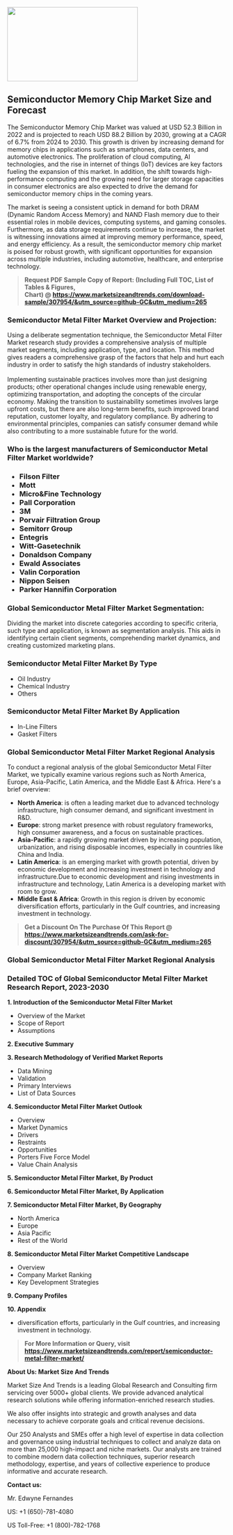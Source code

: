 <p><img class="alignnone size-medium wp-image-20088" src="https://ffe5etoiles.com/wp-content/uploads/2024/12/MST1-300x171.png" alt="" width="300" height="171" /></p><h2>Semiconductor Memory Chip Market Size and Forecast</h2><p>The Semiconductor Memory Chip Market was valued at USD 52.3 Billion in 2022 and is projected to reach USD 88.2 Billion by 2030, growing at a CAGR of 6.7% from 2024 to 2030. This growth is driven by increasing demand for memory chips in applications such as smartphones, data centers, and automotive electronics. The proliferation of cloud computing, AI technologies, and the rise in internet of things (IoT) devices are key factors fueling the expansion of this market. In addition, the shift towards high-performance computing and the growing need for larger storage capacities in consumer electronics are also expected to drive the demand for semiconductor memory chips in the coming years.</p><p>The market is seeing a consistent uptick in demand for both DRAM (Dynamic Random Access Memory) and NAND Flash memory due to their essential roles in mobile devices, computing systems, and gaming consoles. Furthermore, as data storage requirements continue to increase, the market is witnessing innovations aimed at improving memory performance, speed, and energy efficiency. As a result, the semiconductor memory chip market is poised for robust growth, with significant opportunities for expansion across multiple industries, including automotive, healthcare, and enterprise technology.</p></p><blockquote id="" class=""><strong>Request PDF Sample Copy of Report: (Including Full TOC, List of Tables &amp; Figures, Chart)&nbsp;@&nbsp;<strong><a href="https://www.marketsizeandtrends.com/download-sample/307954/&utm_source=github-GC&utm_medium=265" target="_blank">https://www.marketsizeandtrends.com/download-sample/307954/&utm_source=github-GC&utm_medium=265</a></strong></strong></blockquote><h3 id="" class="">Semiconductor Metal Filter Market&nbsp;Overview and Projection:</h3><p id="" class="">Using a deliberate segmentation technique, the Semiconductor Metal Filter Market research study provides a comprehensive analysis of multiple market segments, including application, type, and location. This method gives readers a comprehensive grasp of the factors that help and hurt each industry in order to satisfy the high standards of industry stakeholders. <br /> <br />Implementing sustainable practices involves more than just designing products; other operational changes include using renewable energy, optimizing transportation, and adopting the concepts of the circular economy. Making the transition to sustainability sometimes involves large upfront costs, but there are also long-term benefits, such improved brand reputation, customer loyalty, and regulatory compliance. By adhering to environmental principles, companies can satisfy consumer demand while also contributing to a more sustainable future for the world.</p><h3 id="" class="">Who is the largest manufacturers of&nbsp;Semiconductor Metal Filter Market worldwide?</h3><h3 class=""><p><ul><li>Filson Filter </li><li> Mott </li><li> Micro&Fine Technology </li><li> Pall Corporation </li><li> 3M </li><li> Porvair Filtration Group </li><li> Semitorr Group </li><li> Entegris </li><li> Witt-Gasetechnik </li><li> Donaldson Company </li><li> Ewald Associates </li><li> Valin Corporation </li><li> Nippon Seisen </li><li> Parker Hannifin Corporation</li></ul></p></h3><h3 id="" class="">Global&nbsp;Semiconductor Metal Filter Market Segmentation:</h3><p id="" class="">Dividing the market into discrete categories according to specific criteria, such type and application, is known as segmentation analysis. This aids in identifying certain client segments, comprehending market dynamics, and creating customized marketing plans.</p><h3 id="" class="">Semiconductor Metal Filter Market&nbsp;By Type</h3><p><p><ul><li>Oil Industry</li><li> Chemical Industry</li><li> Others</p></li></ul></p></p><h3 id="" class="">Semiconductor Metal Filter Market&nbsp;By Application</h3><p class=""><p><ul><li>In-Line Filters</li><li> Gasket Filters</li></ul></p></p><h3 id="" class="">Global Semiconductor Metal Filter Market Regional Analysis</h3><p id="" class="">To conduct a regional analysis of the global Semiconductor Metal Filter Market, we typically examine various regions such as North America, Europe, Asia-Pacific, Latin America, and the Middle East &amp; Africa. Here's a brief overview:</p><ul><li><strong>North America</strong>: is often a leading market due to advanced technology infrastructure, high consumer demand, and significant investment in R&amp;D.</li><li><strong>Europe</strong>: strong market presence with robust regulatory frameworks, high consumer awareness, and a focus on sustainable practices.</li><li><strong>Asia-Pacific</strong>: a rapidly growing market driven by increasing population, urbanization, and rising disposable incomes, especially in countries like China and India.</li><li><strong>Latin America</strong>: is an emerging market with growth potential, driven by economic development and increasing investment in technology and infrastructure.Due to economic development and rising investments in infrastructure and technology, Latin America is a developing market with room to grow.</li><li><strong>Middle East &amp; Africa</strong>: Growth in this region is driven by economic diversification efforts, particularly in the Gulf countries, and increasing investment in technology.</li></ul><blockquote id="" class=""><strong>Get a Discount On The Purchase Of This Report @ <strong><a href="https://www.marketsizeandtrends.com/ask-for-discount/307954/&utm_source=github-GC&utm_medium=265" target="_blank">https://www.marketsizeandtrends.com/ask-for-discount/307954/&utm_source=github-GC&utm_medium=265</a></strong></strong></blockquote><h3 id="" class="">Global Semiconductor Metal Filter Market Regional Analysis</h3><h3 id="" class="">Detailed TOC of Global Semiconductor Metal Filter Market Research Report, 2023-2030</h3><p id="" class=""><strong>1. Introduction of the Semiconductor Metal Filter Market</strong></p><ul><li>Overview of the Market</li><li>Scope of Report</li><li>Assumptions</li></ul><p id="" class=""><strong>2. Executive Summary</strong></p><p id="" class=""><strong>3. Research Methodology of Verified Market Reports</strong></p><ul><li>Data Mining</li><li>Validation</li><li>Primary Interviews</li><li>List of Data Sources</li></ul><p id="" class=""><strong>4. Semiconductor Metal Filter Market Outlook</strong></p><ul><li>Overview</li><li>Market Dynamics</li><li>Drivers</li><li>Restraints</li><li>Opportunities</li><li>Porters Five Force Model</li><li>Value Chain Analysis</li></ul><p id="" class=""><strong>5. Semiconductor Metal Filter Market, By Product</strong></p><p id="" class=""><strong>6. Semiconductor Metal Filter Market, By Application</strong></p><p id="" class=""><strong>7. Semiconductor Metal Filter Market, By Geography</strong></p><ul><li>North America</li><li>Europe</li><li>Asia Pacific</li><li>Rest of the World</li></ul><p id="" class=""><strong>8. Semiconductor Metal Filter Market Competitive Landscape</strong></p><ul><li>Overview</li><li>Company Market Ranking</li><li>Key Development Strategies</li></ul><p id="" class=""><strong>9. Company Profiles</strong></p><p id="" class=""><strong>10. Appendix</strong></p><ul><li>diversification efforts, particularly in the Gulf countries, and increasing investment in technology.</li></ul><blockquote id="" class=""><strong>For More Information or Query, visit <strong><strong><a href="https://www.marketsizeandtrends.com/report/semiconductor-metal-filter-market/" target="_blank">https://www.marketsizeandtrends.com/report/semiconductor-metal-filter-market/</a></strong></strong></strong></blockquote><p id="" class=""><strong>About Us: Market Size And Trends</strong></p><p id="" class="">Market Size And Trends is a leading Global Research and Consulting firm servicing over 5000+ global clients. We provide advanced analytical research solutions while offering information-enriched research studies.</p><p id="" class="">We also offer insights into strategic and growth analyses and data necessary to achieve corporate goals and critical revenue decisions.</p><p id="" class="">Our 250 Analysts and SMEs offer a high level of expertise in data collection and governance using industrial techniques to collect and analyze data on more than 25,000 high-impact and niche markets. Our analysts are trained to combine modern data collection techniques, superior research methodology, expertise, and years of collective experience to produce informative and accurate research.</p><p id="" class=""><strong>Contact us:</strong></p><p id="" class="">Mr. Edwyne Fernandes</p><p id="" class="">US: +1 (650)-781-4080</p><p id="" class="">US Toll-Free: +1 (800)-782-1768</p>
